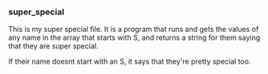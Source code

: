### super_special
This is my super special file. It is a program that runs and gets the values of any name in the array that starts with S, and returns a string for them saying that they are super special.

If their name doesnt start with an S, it says that they're pretty special too.
